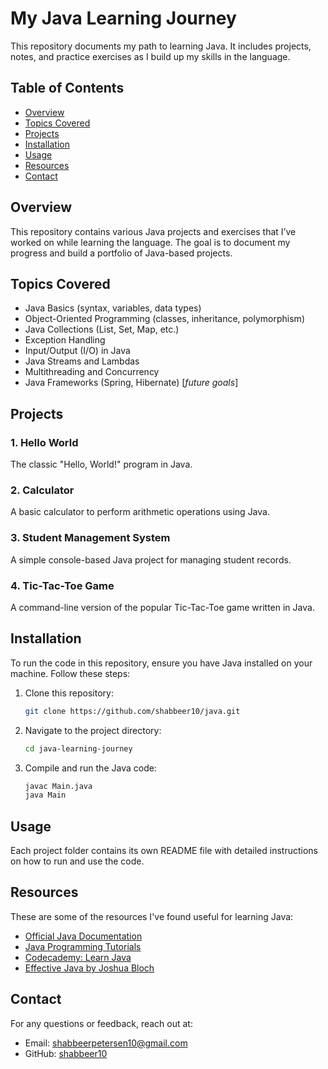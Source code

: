 # My Java Learning Journey

This repository documents my path to learning Java. It includes projects, notes, and practice exercises as I build up my skills in the language.

## Table of Contents

- [Overview](#overview)
- [Topics Covered](#topics-covered)
- [Projects](#projects)
- [Installation](#installation)
- [Usage](#usage)
- [Resources](#resources)
- [Contact](#contact)

## Overview

This repository contains various Java projects and exercises that I’ve worked on while learning the language. The goal is to document my progress and build a portfolio of Java-based projects.

## Topics Covered

- Java Basics (syntax, variables, data types)
- Object-Oriented Programming (classes, inheritance, polymorphism)
- Java Collections (List, Set, Map, etc.)
- Exception Handling
- Input/Output (I/O) in Java
- Java Streams and Lambdas
- Multithreading and Concurrency
- Java Frameworks (Spring, Hibernate) [*future goals*]

## Projects

### 1. Hello World

The classic "Hello, World!" program in Java.

### 2. Calculator

A basic calculator to perform arithmetic operations using Java.

### 3. Student Management System

A simple console-based Java project for managing student records.

### 4. Tic-Tac-Toe Game

A command-line version of the popular Tic-Tac-Toe game written in Java.

## Installation

To run the code in this repository, ensure you have Java installed on your machine. Follow these steps:

1. Clone this repository:

    ```bash
    git clone https://github.com/shabbeer10/java.git
    ```

2. Navigate to the project directory:

    ```bash
    cd java-learning-journey
    ```

3. Compile and run the Java code:

    ```bash
    javac Main.java
    java Main
    ```

## Usage

Each project folder contains its own README file with detailed instructions on how to run and use the code.

## Resources

These are some of the resources I've found useful for learning Java:

- [Official Java Documentation](https://docs.oracle.com/en/java/)
- [Java Programming Tutorials](https://www.javatpoint.com/java-tutorial)
- [Codecademy: Learn Java](https://www.codecademy.com/learn/learn-java)
- [Effective Java by Joshua Bloch](https://www.amazon.com/Effective-Java-Joshua-Bloch/dp/0134685997)

## Contact

For any questions or feedback, reach out at:

- Email: <shabbeerpetersen10@gmail.com>
- GitHub: [shabbeer10](https://github.com/Shabbeer10)
